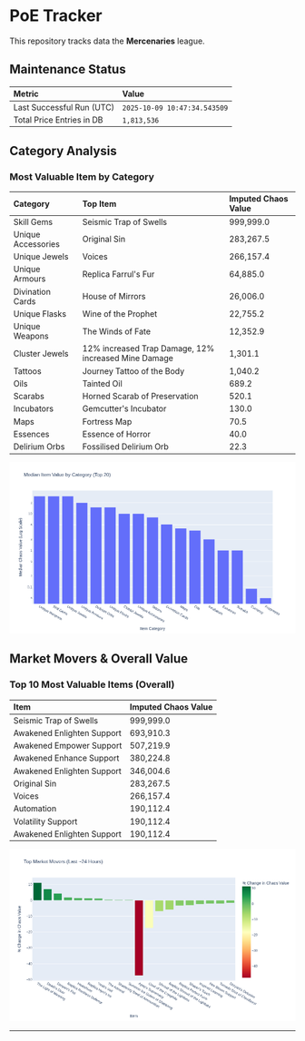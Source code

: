 # PoE Tracker

This repository tracks data the **Mercenaries** league.

## Maintenance Status

<!-- START_MAINTENANCE -->
| Metric | Value |
|:---|:---|
| Last Successful Run (UTC) | `2025-10-09 10:47:34.543509` |
| Total Price Entries in DB | `1,813,536` |

<!-- END_MAINTENANCE -->

## Category Analysis

<!-- START_CATEGORY_ANALYSIS -->
### Most Valuable Item by Category
| Category | Top Item | Imputed Chaos Value |
| :--- | :--- | :--- |
| Skill Gems | Seismic Trap of Swells | 999,999.0 |
| Unique Accessories | Original Sin | 283,267.5 |
| Unique Jewels | Voices | 266,157.4 |
| Unique Armours | Replica Farrul's Fur | 64,885.0 |
| Divination Cards | House of Mirrors | 26,006.0 |
| Unique Flasks | Wine of the Prophet | 22,755.2 |
| Unique Weapons | The Winds of Fate | 12,352.9 |
| Cluster Jewels | 12% increased Trap Damage, 12% increased Mine Damage | 1,301.1 |
| Tattoos | Journey Tattoo of the Body | 1,040.2 |
| Oils | Tainted Oil | 689.2 |
| Scarabs | Horned Scarab of Preservation | 520.1 |
| Incubators | Gemcutter's Incubator | 130.0 |
| Maps | Fortress Map | 70.5 |
| Essences | Essence of Horror | 40.0 |
| Delirium Orbs | Fossilised Delirium Orb | 22.3 |


![Category Analysis Chart](charts/category_analysis.png)
<!-- END_CATEGORY_ANALYSIS -->

## Market Movers & Overall Value

<!-- START_ANALYSIS -->
### Top 10 Most Valuable Items (Overall)
| Item | Imputed Chaos Value |
| :--- | :--- |
| Seismic Trap of Swells | 999,999.0 |
| Awakened Enlighten Support | 693,910.3 |
| Awakened Empower Support | 507,219.9 |
| Awakened Enhance Support | 380,224.8 |
| Awakened Enlighten Support | 346,004.6 |
| Original Sin | 283,267.5 |
| Voices | 266,157.4 |
| Automation | 190,112.4 |
| Volatility Support | 190,112.4 |
| Awakened Enlighten Support | 190,112.4 |


![Market Movers Chart](charts/market_movers.png)
<!-- END_ANALYSIS -->

---
